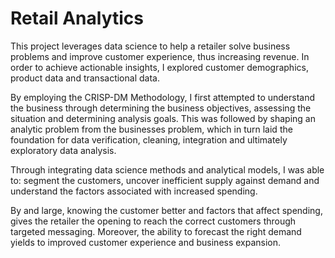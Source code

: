 # Retail Analytics
This project leverages data science to help a retailer solve business problems and improve customer experience, thus increasing revenue.
In order to achieve actionable insights, I explored customer demographics, product data and transactional data.

By employing the CRISP-DM Methodology, I first attempted to understand the business through determining the business objectives, assessing the situation and determining analysis goals.
This was followed by shaping an analytic problem from the businesses problem, which in turn laid the foundation for data verification, cleaning, integration and ultimately exploratory data analysis.

Through integrating data science methods and analytical models, I was able to: segment the customers, uncover inefficient supply against demand and understand the factors associated with increased spending.

By and large, knowing the customer better and factors that affect spending, gives the retailer the opening to reach the correct customers through targeted messaging. Moreover, the ability to forecast the right demand yields to improved customer experience and business expansion.
